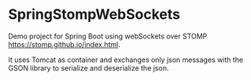 # SpringStompWebSockets
Demo project for Spring Boot using webSockets over STOMP  https://stomp.github.io/index.html.

It uses Tomcat as container and exchanges only json messages with
the GSON library to serialize and deserialize the json. 

